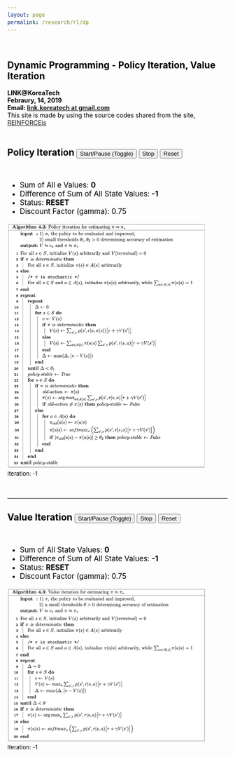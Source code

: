 ```yaml
---
layout: page
permalink: /research/rl/dp
---
```


<section>
    <div class="cw-content container-fluid">
        <div class="cyw-container">
            <div class="container">
                <!--Start Container Div-->
                <div style="color:black;" class="container-fluid">
                    <br/>
                    <div class="text-center">
                        <h2 style="font-weight: bold">Dynamic Programming - Policy Iteration, Value Iteration</h2>
                    </div>
                    <div class="text-right">
                        <span style="font-weight: bold">LINK@KoreaTech</span>
                        <br/>
                        <span style="font-weight: bold">Febraury, 14, 2019</span>
                        <br/>
                        <span style="font-weight: bold">Email: <a href="mailto: link.koreatech@gmail.com">link.koreatech at gmail.com</a></span>
                        <br/>
                        <span>This site is made by using the source codes shared from the site,
                            <a href="https://cs.stanford.edu/people/karpathy/reinforcejs/index.html">REINFORCEjs</a>
                        </span>
                    </div>
                    <br>
                    <div>
                        <div class="row">
                            <div class="col-md-8 text-center">
                                <h2>
                                    Policy Iteration
                                    <button class="btn btn-success" id="pi_toggle"
                                            onclick="togglePolicyIteration()">
                                        Start/Pause (Toggle)
                                    </button>
                                    <button class="btn btn-danger" id="pi_stop" onclick="stopPolicyIteration()">
                                        Stop
                                    </button>
                                    <button class="btn btn-info" onclick="resetPolicyIteration()">
                                        Reset
                                    </button>
                                </h2>
                                <br/>
                                <div class="text-left" style="font-size: 1.2em">
                                    <ul>
                                        <li>
                                            Sum of All <Stat></Stat>e Values: <span style="font-weight: bold"
                                                                           id="pi_state_values">0</span>
                                        </li>
                                        <li>
                                            Difference of Sum of All State Values: <span style="font-weight: bold"
                                                                                         id="pi_diff_state_values">-1</span>
                                        </li>
                                        <li>
                                            Status: <span style="font-weight: bold" id="pi_status">RESET</span>
                                        </li>
                                        <li>
                                            Discount Factor (gamma): 0.75
                                        </li>
                                    </ul>
                                </div>
                                <div class="text-center">
                                    <img src="/assets/images/research/PI_algo.png" width="90%" border="0"/>
                                </div>
                            </div>
                            <div class="col-md-4 text-center">
                                <div class="text-left">
                                    <span style="font-size: small">Iteration: <span id="pi_iter">-1</span></span>
                                </div>
                                <div id="draw_pi" class="text-left"></div>
                            </div>
                        </div>
                    </div>
                    <br/>
                    <br/>
                    <hr/>
                    <div>
                        <div class="row">
                            <div class="col-md-8 text-center">
                                <h2>
                                    Value Iteration
                                    <button class="btn btn-success" id="vi_toggle" onclick="toggleValueIteration()">
                                        Start/Pause (Toggle)
                                    </button>
                                    <button class="btn btn-danger" id="vi_stop" onclick="stopValueIteration()">
                                        Stop
                                    </button>
                                    <button class="btn btn-info" onclick="resetValueIteration()">
                                        Reset
                                    </button>
                                </h2>
                                <br/>
                                <div class="text-left" style="font-size: 1.2em">
                                    <ul>
                                        <li>
                                            Sum of All State Values: <span style="font-weight: bold"
                                                                           id="vi_state_values">0</span>
                                        </li>
                                        <li>
                                            Difference of Sum of All State Values: <span style="font-weight: bold"
                                                                                         id="vi_diff_state_values">-1</span>
                                        </li>
                                        <li>
                                            Status: <span style="font-weight: bold" id="vi_status">RESET</span>
                                        </li>
                                        <li>
                                            Discount Factor (gamma): 0.75
                                        </li>
                                    </ul>
                                </div>
                                <div class="text-center">
                                    <img src="/assets/images/research/VI_algo.png" width="90%" border="0"/>
                                </div>
                            </div>
                            <div class="col-md-4 text-center">
                                <div class="text-left">
                                    <span style="font-size: small">Iteration: <span id="vi_iter">-1</span></span>
                                </div>
                                <div id="draw_vi" class="text-left"></div>
                            </div>
                        </div>
                    </div>
                </div>
            </div>
        </div>
        <br/>
        <br/>
    </div>
</section>
<script src="https://d3js.org/d3.v5.min.js"></script>
<script type="text/javascript" src="/assets/js/research/rl.js"></script>
<script>
    var action_names = ["up", "left", "right", "down"];
    var cs = 60;  // cell size
</script>
<script type="text/javascript" src="/assets/js/research/policy_iteration.js"></script>
<script type="text/javascript" src="/assets/js/research/value_iteration.js"></script>
<script type="text/javascript">
    $(document).ready(function(){
            init_pi();
            init_vi();
    });
</script>
